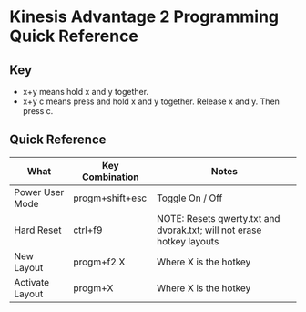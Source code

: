 # Kinesis Advantage 2 Programming Quick Reference

## Key
- x+y means hold x and y together. 
- x+y c means press and hold x and y together. Release x and y. Then press c.

## Quick Reference
| What            | Key Combination  | Notes
| -------------   | -------------    | -------------
| Power User Mode | progm+shift+esc  | Toggle On / Off
| Hard Reset      | ctrl+f9          | NOTE: Resets qwerty.txt and dvorak.txt; will not erase hotkey layouts
| New Layout      | progm+f2 X       | Where X is the hotkey
| Activate Layout | progm+X          | Where X is the hotkey
